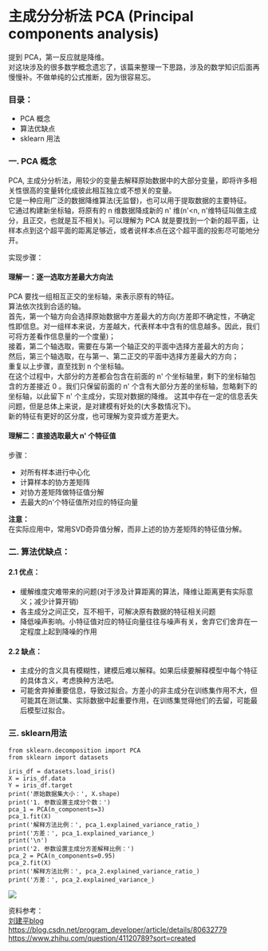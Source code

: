 # 主成分分析法 PCA (Principal components analysis)
提到 PCA，第一反应就是降维。  
对这块涉及的很多数学概念遗忘了，该篇来整理一下思路，涉及的数学知识后面再慢慢补。不做单纯的公式推断，因为很容易忘。  
>
### 目录：
- PCA 概念
- 算法优缺点
- sklearn 用法

### 一. PCA 概念
PCA, 主成分分析法，用较少的变量去解释原始数据中的大部分变量，即将许多相关性很高的变量转化成彼此相互独立或不想关的变量。  
它是一种应用广泛的数据降维算法(无监督)，也可以用于提取数据的主要特征。   
它通过构建新坐标轴，将原有的 n 维数据降成新的 n' 维(n'<n, n'维特征叫做主成分，且正交，也就是互不相关)。可以理解为 PCA 就是要找到一个新的超平面，让样本点到这个超平面的距离足够近，或者说样本点在这个超平面的投影尽可能地分开。    
>
实现步骤：  
#### 理解一：逐一选取方差最大方向法  
PCA 要找一组相互正交的坐标轴，来表示原有的特征。    
算法依次找到合适的轴。  
首先，第一个轴方向会选择原始数据中方差最大的方向(方差即不确定性，不确定性即信息。对一组样本来说，方差越大，代表样本中含有的信息越多。因此，我们可将方差看作信息量的一个度量)；    
接着，第二个轴选取，需要在与第一个轴正交的平面中选择方差最大的方向；   
然后，第三个轴选取，在与第一、第二正交的平面中选择方差最大的方向；   
重复以上步骤，直至找到 n 个坐标轴。    
在这个过程中，大部分的方差都会包含在前面的 n' 个坐标轴里，剩下的坐标轴包含的方差接近 0 。我们只保留前面的 n' 个含有大部分方差的坐标轴，忽略剩下的坐标轴，以此留下 n' 个主成分，实现对数据的降维。  这其中存在一定的信息丢失问题，但是总体上来说，是对建模有好处的(大多数情况下)。    
新的特征有更好的区分度，也可理解为变异或方差更大。  
>
#### 理解二：直接选取最大 n' 个特征值 
步骤：  
- 对所有样本进行中心化
- 计算样本的协方差矩阵
- 对协方差矩阵做特征值分解
- 去最大的n'个特征值所对应的特征向量

**注意：**  
在实际应用中，常用SVD奇异值分解，而非上述的协方差矩阵的特征值分解。  
>

### 二. 算法优缺点：

#### 2.1 优点：  
- 缓解维度灾难带来的问题(对于涉及计算距离的算法，降维让距离更有实际意义；减少计算开销)  
- 各主成分之间正交，互不相干，可解决原有数据的特征相关问题  
- 降低噪声影响。小特征值对应的特征向量往往与噪声有关，舍弃它们舍弃在一定程度上起到降噪的作用  
>
#### 2.2 缺点：
- 主成分的含义具有模糊性，建模后难以解释。如果后续要解释模型中每个特征的具体含义，考虑换种方法吧。  
- 可能舍弃掉重要信息，导致过拟合。方差小的非主成分在训练集作用不大，但可能其在测试集、实际数据中起重要作用，在训练集觉得他们的去留，可能最后模型过拟合。 
>
>
### 三. sklearn用法
```
from sklearn.decomposition import PCA
from sklearn import datasets

iris_df = datasets.load_iris()
X = iris_df.data
Y = iris_df.target
print('原始数据集大小：', X.shape)
print('1. 参数设置主成分个数：')
pca_1 = PCA(n_components=3)
pca_1.fit(X)
print('解释方法比例：', pca_1.explained_variance_ratio_)
print('方差：', pca_1.explained_variance_)
print('\n')
print('2. 参数设置主成分方差解释比例：')
pca_2 = PCA(n_components=0.95)
pca_2.fit(X)
print('解释方法比例：', pca_2.explained_variance_ratio_)
print('方差：', pca_2.explained_variance_)
```
![](https://sc01.alicdn.com/kf/U82a3f027e6c94431b3a20aeaa96d547bh.jpg)  

>
资料参考：  
[刘建平blog](https://www.cnblogs.com/pinard/p/6239403.html)  
https://blog.csdn.net/program_developer/article/details/80632779  
https://www.zhihu.com/question/41120789?sort=created  


